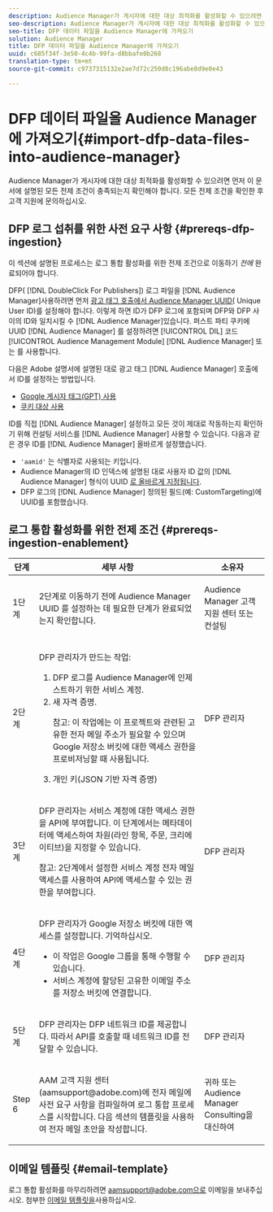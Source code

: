 ```yaml
---
description: Audience Manager가 게시자에 대한 대상 최적화를 활성화할 수 있으려면 먼저 이 문서에 설명된 모든 전제 조건이 충족되는지 확인해야 합니다. 모든 전제 조건을 확인한 후 고객 지원에 문의하십시오.
seo-description: Audience Manager가 게시자에 대한 대상 최적화를 활성화할 수 있으려면 먼저 이 문서에 설명된 모든 전제 조건이 충족되는지 확인해야 합니다. 모든 전제 조건을 확인한 후 고객 지원에 문의하십시오.
seo-title: DFP 데이터 파일을 Audience Manager에 가져오기
solution: Audience Manager
title: DFP 데이터 파일을 Audience Manager에 가져오기
uuid: c685f34f-3e50-4c4b-99fa-d8bbafe0b268
translation-type: tm+mt
source-git-commit: c9737315132e2ae7d72c250d8c196abe8d9e0e43

---
```



# DFP 데이터 파일을 Audience Manager에 가져오기{#import-dfp-data-files-into-audience-manager}

Audience Manager가 게시자에 대한 대상 최적화를 활성화할 수 있으려면 먼저 이 문서에 설명된 모든 전제 조건이 충족되는지 확인해야 합니다. 모든 전제 조건을 확인한 후 고객 지원에 문의하십시오.

## DFP 로그 섭취를 위한 사전 요구 사항 {#prereqs-dfp-ingestion}

이 섹션에 설명된 프로세스는 로그 통합 활성화를 위한 전제 조건으로 이동하기 *전에* 완료되어야 합니다.

DFP( [!DNL DoubleClick For Publishers]) 로그 파일을 [!DNL Audience Manager]사용하려면 먼저 [광고 태그 호출에서 Audience Manager UUID(](../../../reference/ids-in-aam.md) Unique User ID)를 설정해야 합니다. 이렇게 하면 ID가 DFP 로그에 포함되며 DFP와 DFP 사이의 ID와 일치시킬 수 [!DNL Audience Manager]있습니다. 퍼스트 파티 쿠키에 UUID [!DNL Audience Manager] 를 설정하려면 [!UICONTROL DIL] 코드 [!UICONTROL Audience Management Module] [!DNL Audience Manager] 또는 를 사용합니다.

다음은 Adobe 설명서에 설명된 대로 광고 태그 [!DNL Audience Manager] 호출에서 ID를 설정하는 방법입니다.

* [Google 게시자 태그(GPT) 사용](../../../integration/gpt-aam-destination/gpt-aam-create-destination.md)
* [쿠키 대상 사용](../../../integration/gpt-aam-destination/gpt-aam-modify-api.md)

ID를 직접 [!DNL Audience Manager] 설정하고 모든 것이 제대로 작동하는지 확인하기 위해 컨설팅 서비스를 [!DNL Audience Manager] 사용할 수 있습니다. 다음과 같은 경우 ID를 [!DNL Audience Manager] 올바르게 설정했습니다.

* `'aamid'` 는 식별자로 사용되는 키입니다.
* Audience Manager의 ID 인덱스에 설명된 대로 사용자 ID 값의 [!DNL Audience Manager] 형식이 UUID [로 올바르게 지정됩니다](../../../reference/ids-in-aam.md).
* DFP 로그의 [!DNL Audience Manager] 정의된 필드(예: CustomTargeting)에 UUID를 포함했습니다.

## 로그 통합 활성화를 위한 전제 조건 {#prereqs-ingestion-enablement}

<table id="table_C980A9F9B0FB4157B4908A64768B1571"> 
 <thead> 
  <tr> 
   <th colname="col1" class="entry"> 단계 </th> 
   <th colname="col2" class="entry"> 세부 사항 </th> 
   <th colname="col3" class="entry"> 소유자 </th> 
  </tr> 
 </thead>
 <tbody> 
  <tr> 
   <td colname="col1"> <p>1단계 </p> </td> 
   <td colname="col2"> <p>2단계로 이동하기 전에 Audience Manager UUID <span class="keyword"> 를</span> 설정하는 데 필요한 단계가 완료되었는지 확인합니다. </p> </td> 
   <td colname="col3"> <p><span class="keyword"> Audience Manager</span> 고객 지원 센터 또는 컨설팅 </p> </td> 
  </tr> 
  <tr> 
   <td colname="col1"> <p>2단계 </p> </td> 
   <td colname="col2"> <p>DFP 관리자가 만드는 작업: </p> <p> 
     <ol id="ol_FCFA9B11CFF948A488DF9CB298FC04C4"> 
      <li id="li_BC946EDCC3324578AEB64EDDA55B5ACA">DFP 로그를 Audience Manager에 인제스트하기 위한 서비스 <span class="keyword"> 계정</span>. </li> 
      <li id="li_6B2FC7D73A3246419E55C004E17ACA25">새 자격 증명. <p>참고: 이 작업에는 이 프로젝트와 관련된 고유한 전자 메일 주소가 필요할 수 있으며 Google 저장소 버킷에 대한 액세스 권한을 프로비저닝할 때 사용됩니다. </p> </li> 
      <li id="li_95444B9FD1B34659A9634814B262A681">개인 키(JSON 기반 자격 증명) </li> 
     </ol> </p> </td> 
   <td colname="col3"> <p>DFP 관리자 </p> </td> 
  </tr> 
  <tr> 
   <td colname="col1"> <p>3단계 </p> </td> 
   <td colname="col2"> <p>DFP 관리자는 서비스 계정에 대한 액세스 권한을 API에 부여합니다. 이 단계에서는 메타데이터에 액세스하여 차원(라인 항목, 주문, 크리에이티브)을 지정할 수 있습니다. <p>참고: 2단계에서 설정한 서비스 계정 전자 메일 액세스를 사용하여 API에 액세스할 수 있는 권한을 부여합니다. </p> </p> </td> 
   <td colname="col3"> <p>DFP 관리자 </p> </td> 
  </tr> 
  <tr> 
   <td colname="col1"> <p>4단계 </p> </td> 
   <td colname="col2"> <p>DFP 관리자가 Google 저장소 버킷에 대한 액세스를 설정합니다. 기억하십시오. </p> <p> 
     <ul id="ul_3E8DCC73454243D998BD9024D0966A4E"> 
      <li id="li_3691DBD28006412288458175F75873C6">이 작업은 Google 그룹을 통해 수행할 수 있습니다. </li> 
      <li id="li_4774806B263245CEAAAB89BD2AA7F23F">서비스 계정에 할당된 고유한 이메일 주소를 저장소 버킷에 연결합니다. </li> 
     </ul> </p> </td> 
   <td colname="col3"> <p>DFP 관리자 </p> </td> 
  </tr> 
  <tr> 
   <td colname="col1"> <p>5단계 </p> </td> 
   <td colname="col2"> <p>DFP 관리자는 DFP 네트워크 ID를 제공합니다. 따라서 API를 호출할 때 네트워크 ID를 전달할 수 있습니다. </p> </td> 
   <td colname="col3"> <p>DFP 관리자 </p> </td> 
  </tr> 
  <tr> 
   <td colname="col1"> <p>Step 6 </p> </td> 
   <td colname="col2"> <p>AAM 고객 지원 센터(aamsupport@adobe.com)에 전자 메일에 사전 요구 사항을 컴파일하여 로그 통합 프로세스를 시작합니다. 다음 섹션의 템플릿을 사용하여 전자 메일 초안을 작성합니다. </p> </td> 
   <td colname="col3"> <p>귀하 또는 Audience <span class="keyword"> Manager</span> Consulting을 대신하여 </p> </td> 
  </tr> 
 </tbody> 
</table>

## 이메일 템플릿 {#email-template}

로그 통합 활성화를 마무리하려면 aamsupport@adobe.com으로 이메일을 보내주십시오. 첨부한 [이메일 템플릿을](assets/enable_dfp_ingestion.txt)사용하십시오.
